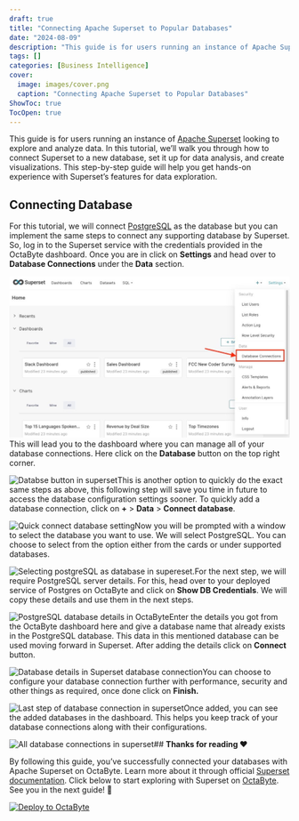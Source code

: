 ```yaml
---
draft: true
title: "Connecting Apache Superset to Popular Databases"
date: "2024-08-09"
description: "This guide is for users running an instance of Apache Superset looking to explore and analyze data. In this tutorial, we’ll walk you through how to connect Superset to a new database, set it up for data analysis, and create visualizations. This step-by-step guide will help you get hands-on"
tags: []
categories: [Business Intelligence]
cover:
  image: images/cover.png
  caption: "Connecting Apache Superset to Popular Databases"
ShowToc: true
TocOpen: true
---
```



This guide is for users running an instance of [Apache Superset](https://octabyte.io/open-source/superset?ref=blog.octabyte.io) looking to explore and analyze data. In this tutorial, we’ll walk you through how to connect Superset to a new database, set it up for data analysis, and create visualizations. This step\-by\-step guide will help you get hands\-on experience with Superset’s features for data exploration.

## Connecting Database

For this tutorial, we will connect [PostgreSQL](https://octabyte.io/open-source/postgresql?ref=blog.octabyte.io) as the database but you can implement the same steps to connect any supporting database by Superset. So, log in to the Superset service with the credentials provided in the OctaByte dashboard. Once you are in click on **Settings** and head over to **Database Connections** under the **Data** section.

![Database connection button in superset](images/Screenshot-2024-09-25-at-11.37.01-AM.jpg)This will lead you to the dashboard where you can manage all of your database connections. Here click on the **Database** button on the top right corner.

![Databse button in superset](https://blog.octabyte.io/content/images/2024/09/Screenshot-2024-09-25-at-11.35.54-AM.jpg)This is another option to quickly do the exact same steps as above, this following step will save you time in future to access the database configuration settings sooner. To quickly add a database connection, click on **\+** \> **Data** \> **Connect database**. 

![Quick connect database setting](https://blog.octabyte.io/content/images/2024/09/Screenshot-2024-09-25-at-11.38.36-AM.jpg)Now you will be prompted with a window to select the database you want to use. We will select PostgreSQL. You can choose to select from the option either from the cards or under supported databases.

![Selecting postgreSQL as database in supereset.](https://blog.octabyte.io/content/images/2024/09/Screenshot-2024-09-25-at-11.41.08-AM.jpg)For the next step, we will require PostgreSQL server details. For this, head over to your deployed service of Postgres on OctaByte and click on **Show DB Credentials**. We will copy these details and use them in the next steps.

![PostgreSQL database details in OctaByte](https://blog.octabyte.io/content/images/2024/09/Screenshot-2024-09-25-at-11.51.33-AM.jpg)Enter the details you got from the OctaByte dashboard here and give a database name that already exists in the PostgreSQL database. This data in this mentioned database can be used moving forward in Superset. After adding the details click on **Connect** button.

![Database details in Superset database connection](https://blog.octabyte.io/content/images/2024/09/Screenshot-2024-09-25-at-11.53.26-AM.jpg)You can choose to configure your database connection further with performance, security and other things as required, once done click on **Finish.**

![Last step of database connection in superset](https://blog.octabyte.io/content/images/2024/09/Screenshot-2024-09-25-at-11.55.02-AM.jpg)Once added, you can see the added databases in the dashboard. This helps you keep track of your database connections along with their configurations.

![All database connections in superset](https://blog.octabyte.io/content/images/2024/09/Screenshot-2024-09-25-at-11.56.03-AM.jpg)## **Thanks for reading ❤️**

By following this guide, you’ve successfully connected your databases with Apache Superset on OctaByte. Learn more about it through official [Superset documentation](https://superset.apache.org/docs/intro/?ref=blog.octabyte.io). Click below to start exploring with Superset on [OctaByte](https://octabyte.io/open-source/superset?ref=blog.octabyte.io). See you in the next guide! 👋




[![Deploy to OctaByte](https://octabyte.io/images/logos/deploy-to-elestio-btn.png)](https://octabyte.io/open-source/superset?ref=blog.octabyte.io)



